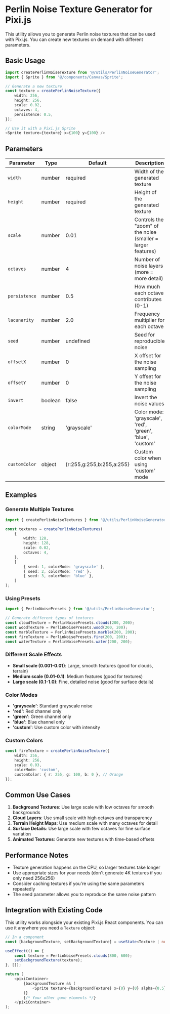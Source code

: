 # Perlin Noise Texture Generator for Pixi.js

This utility allows you to generate Perlin noise textures that can be used with Pixi.js. You can create new textures on demand with different parameters.

## Basic Usage

```typescript
import createPerlinNoiseTexture from '@/utils/PerlinNoiseGenerator';
import { Sprite } from '@/components/Canvas/Sprite';

// Generate a new texture
const texture = createPerlinNoiseTexture({
    width: 256,
    height: 256,
    scale: 0.02,
    octaves: 4,
    persistence: 0.5,
});

// Use it with a Pixi.js Sprite
<Sprite texture={texture} x={100} y={100} />
```

## Parameters

| Parameter | Type | Default | Description |
|-----------|------|---------|-------------|
| `width` | number | required | Width of the generated texture |
| `height` | number | required | Height of the generated texture |
| `scale` | number | 0.01 | Controls the "zoom" of the noise (smaller = larger features) |
| `octaves` | number | 4 | Number of noise layers (more = more detail) |
| `persistence` | number | 0.5 | How much each octave contributes (0-1) |
| `lacunarity` | number | 2.0 | Frequency multiplier for each octave |
| `seed` | number | undefined | Seed for reproducible noise |
| `offsetX` | number | 0 | X offset for the noise sampling |
| `offsetY` | number | 0 | Y offset for the noise sampling |
| `invert` | boolean | false | Invert the noise values |
| `colorMode` | string | 'grayscale' | Color mode: 'grayscale', 'red', 'green', 'blue', 'custom' |
| `customColor` | object | {r:255,g:255,b:255,a:255} | Custom color when using 'custom' mode |

## Examples

### Generate Multiple Textures

```typescript
import { createPerlinNoiseTextures } from '@/utils/PerlinNoiseGenerator';

const textures = createPerlinNoiseTextures(
    {
        width: 128,
        height: 128,
        scale: 0.02,
        octaves: 4,
    },
    [
        { seed: 1, colorMode: 'grayscale' },
        { seed: 2, colorMode: 'red' },
        { seed: 3, colorMode: 'blue' },
    ]
);
```

### Using Presets

```typescript
import { PerlinNoisePresets } from '@/utils/PerlinNoiseGenerator';

// Generate different types of textures
const cloudTexture = PerlinNoisePresets.clouds(200, 200);
const woodTexture = PerlinNoisePresets.wood(200, 200);
const marbleTexture = PerlinNoisePresets.marble(200, 200);
const fireTexture = PerlinNoisePresets.fire(200, 200);
const waterTexture = PerlinNoisePresets.water(200, 200);
```

### Different Scale Effects

- **Small scale (0.001-0.01)**: Large, smooth features (good for clouds, terrain)
- **Medium scale (0.01-0.1)**: Medium features (good for textures)
- **Large scale (0.1-1.0)**: Fine, detailed noise (good for surface details)

### Color Modes

- **'grayscale'**: Standard grayscale noise
- **'red'**: Red channel only
- **'green'**: Green channel only  
- **'blue'**: Blue channel only
- **'custom'**: Use custom color with intensity

### Custom Colors

```typescript
const fireTexture = createPerlinNoiseTexture({
    width: 256,
    height: 256,
    scale: 0.03,
    colorMode: 'custom',
    customColor: { r: 255, g: 100, b: 0 }, // Orange
});
```

## Common Use Cases

1. **Background Textures**: Use large scale with low octaves for smooth backgrounds
2. **Cloud Layers**: Use small scale with high octaves and transparency
3. **Terrain Height Maps**: Use medium scale with many octaves for detail
4. **Surface Details**: Use large scale with few octaves for fine surface variation
5. **Animated Textures**: Generate new textures with time-based offsets

## Performance Notes

- Texture generation happens on the CPU, so larger textures take longer
- Use appropriate sizes for your needs (don't generate 4K textures if you only need 256x256)
- Consider caching textures if you're using the same parameters repeatedly
- The seed parameter allows you to reproduce the same noise pattern

## Integration with Existing Code

This utility works alongside your existing Pixi.js React components. You can use it anywhere you need a `Texture` object:

```typescript
// In a component
const [backgroundTexture, setBackgroundTexture] = useState<Texture | null>(null);

useEffect(() => {
    const texture = PerlinNoisePresets.clouds(800, 600);
    setBackgroundTexture(texture);
}, []);

return (
    <pixiContainer>
        {backgroundTexture && (
            <Sprite texture={backgroundTexture} x={0} y={0} alpha={0.5} />
        )}
        {/* Your other game elements */}
    </pixiContainer>
);
```

